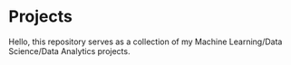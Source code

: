 # Projects
Hello, this repository serves as a collection of my Machine Learning/Data Science/Data Analytics projects. 
